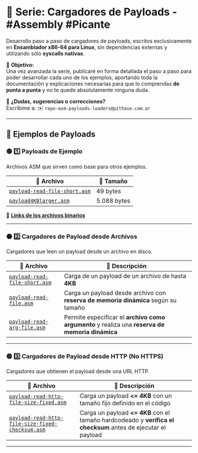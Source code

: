 # 🚀 Serie: Cargadores de Payloads - #Assembly #Picante

Desarrollo paso a paso de cargadores de payloads, escritos exclusivamente en **Ensamblador x86-64 para Linux**, sin dependencias externas y utilizando sólo **syscalls nativas**.

📌 **Objetivo:**  
Una vez avanzada la serie, publicaré en forma detallada el paso a paso para poder desarrollar cada uno de los ejemplos, aportando toda la documentación y explicaciones necesarias para que lo comprendas **de punta a punta** y no te quede absolutamente ninguna duda.

💬 **¿Dudas, sugerencias o correcciones?**  
Escribime a: ✉️ `repo-asm-payloads-loaders@pithase.com.ar`

---

## 📂 **Ejemplos de Payloads**

### 🟢 **1️⃣ Payloads de Ejemplo**
Archivos ASM que sirven como base para otros ejemplos.

| 🔗 Archivo | 📏 Tamaño |
|------------|----------|
| [`payload-read-file-short.asm`](https://github.com/Pithase/asm-payloads-loaders/blob/main/payload-read-file-short.asm) | 49 bytes |
| [`payload4KBlarger.asm`](https://github.com/Pithase/asm-payloads-loaders/blob/main/payload4KBlarger.asm) | 5.088 bytes |

📎 **[Links de los archivos binarios](https://github.com/Pithase/asm-payloads-loaders/tree/main/bin)**  

---

### 🟠 **2️⃣ Cargadores de Payload desde Archivos**
Cargadores que leen un payload desde un archivo en disco.

| 🔗 Archivo | 📄 Descripción |
|------------|---------------|
| [`payload-read-file-short.asm`](https://github.com/Pithase/asm-payloads-loaders/blob/main/payload-read-file-short.asm) | Carga de un payload de un archivo de hasta **4KB** |
| [`payload-read-file.asm`](https://github.com/Pithase/asm-payloads-loaders/blob/main/payload-read-file.asm) | Carga un payload desde archivo con **reserva de memoria dinámica** según su tamaño |
| [`payload-read-arg-file.asm`](https://github.com/Pithase/asm-payloads-loaders/blob/main/payload-read-arg-file.asm) | Permite especificar el **archivo como argumento** y realiza una **reserva de memoria dinámica** |

---

### 🟡 **3️⃣ Cargadores de Payload desde HTTP (No HTTPS)**
Cargadores que obtienen el payload desde una URL HTTP.

| 🔗 Archivo | 📄 Descripción |
|------------|---------------|
| [`payload-read-http-file-size-fixed.asm`](https://github.com/Pithase/asm-payloads-loaders/blob/main/payload-read-http-file-size-fixed.asm) | Carga un payload **<= 4KB** con un tamaño fijo definido en el código |
| [`payload-read-http-file-size-fixed-checksum.asm`](https://github.com/Pithase/asm-payloads-loaders/blob/main/payload-read-http-file-size-fixed-checksum.asm) | Carga un payload **<= 4KB** con el tamaño hardcodeado y **verifica el checksum** antes de ejecutar el payload |

--- 
